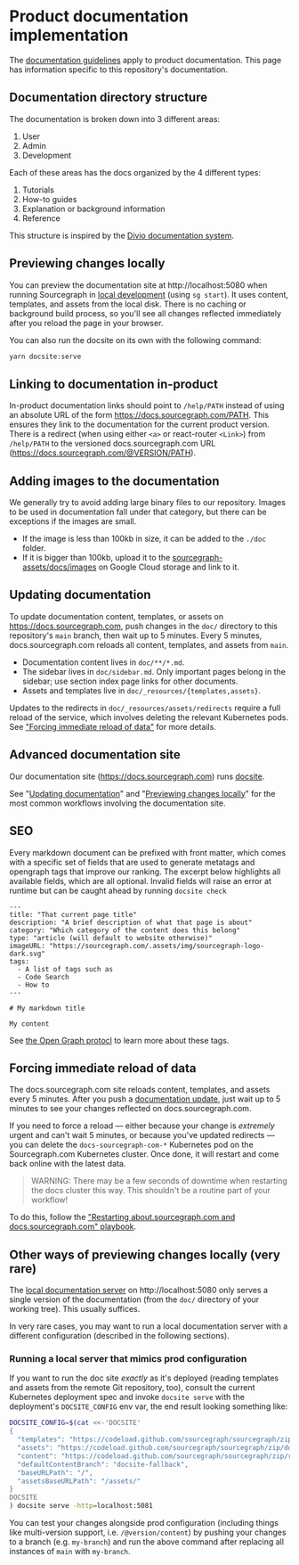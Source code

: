 # Product documentation implementation

The [documentation guidelines](https://handbook.sourcegraph.com/engineering/product_documentation) apply to product documentation. This page has information specific to this repository's documentation.

## Documentation directory structure

The documentation is broken down into 3 different areas:

1. User
1. Admin
1. Development

Each of these areas has the docs organized by the 4 different types:

1. Tutorials
1. How-to guides
1. Explanation or background information
1. Reference

This structure is inspired by the [Divio documentation system](https://documentation.divio.com/).

## Previewing changes locally

You can preview the documentation site at http://localhost:5080 when running Sourcegraph in [local development](../setup/index.md) (using `sg start`). It uses content, templates, and assets from the local disk. There is no caching or background build process, so you'll see all changes reflected immediately after you reload the page in your browser.

You can also run the docsite on its own with the following command:

```sh
yarn docsite:serve
```

## Linking to documentation in-product

In-product documentation links should point to `/help/PATH` instead of using an absolute URL of the form https://docs.sourcegraph.com/PATH. This ensures they link to the documentation for the current product version. There is a redirect (when using either `<a>` or react-router `<Link>`) from `/help/PATH` to the versioned docs.sourcegraph.com URL (https://docs.sourcegraph.com/@VERSION/PATH).

## Adding images to the documentation

We generally try to avoid adding large binary files to our repository. Images to be used in documentation fall under that category, but there can be exceptions if the images are small.

- If the image is less than 100kb in size, it can be added to the `./doc` folder.
- If it is bigger than 100kb, upload it to the [sourcegraph-assets/docs/images](https://console.cloud.google.com/storage/browser/sourcegraph-assets/docs/images/?project=sourcegraph-de&folder=true&organizationId=true) on Google Cloud storage and link to it.

## Updating documentation

To update documentation content, templates, or assets on https://docs.sourcegraph.com, push changes in the `doc/` directory to this repository's `main` branch, then wait up to 5 minutes. Every 5 minutes, docs.sourcegraph.com reloads all content, templates, and assets from `main`.

- Documentation content lives in `doc/**/*.md`.
- The sidebar lives in `doc/sidebar.md`. Only important pages belong in the sidebar; use section index page links for other documents.
- Assets and templates live in `doc/_resources/{templates,assets}`.

Updates to the redirects in `doc/_resources/assets/redirects` require a full reload of the service, which involves deleting the relevant Kubernetes pods. See ["Forcing immediate reload of data"](#forcing-immediate-reload-of-data) for more details.

## Advanced documentation site

Our documentation site (https://docs.sourcegraph.com) runs [docsite](https://github.com/sourcegraph/docsite).

See "[Updating documentation](#updating-documentation)" and "[Previewing changes locally](#previewing-changes-locally)" for the most common workflows involving the documentation site.

## SEO

Every markdown document can be prefixed with front matter, which comes with a specific set of fields that are used
to generate metatags and opengraph tags that improve our ranking. The excerpt below highlights all available fields, which are all optional. Invalid fields will raise an error at runtime but can be caught ahead by running `docsite check`

```
---
title: "That current page title"
description: "A brief description of what that page is about"
category: "Which category of the content does this belong"
type: "article (will default to website otherwise)"
imageURL: "https://sourcegraph.com/.assets/img/sourcegraph-logo-dark.svg"
tags: 
  - A list of tags such as
  - Code Search
  - How to
---

# My markdown title 

My content
```

See [the Open Graph protocl](https://ogp.me) to learn more about these tags.

## Forcing immediate reload of data

The docs.sourcegraph.com site reloads content, templates, and assets every 5 minutes. After you push a [documentation update](#updating-documentation), just wait up to 5 minutes to see your changes reflected on docs.sourcegraph.com.

If you need to force a reload — either because your change is _extremely_ urgent and can't wait 5 minutes, or because you've updated redirects — you can delete the `docs-sourcegraph-com-*` Kubernetes pod on the Sourcegraph.com Kubernetes cluster. Once done, it will restart and come back online with the latest data.

>WARNING: There may be a few seconds of downtime when restarting the docs cluster this way. This shouldn't be a routine part of your workflow!

To do this, follow the ["Restarting about.sourcegraph.com and docs.sourcegraph.com" playbook](https://handbook.sourcegraph.com/engineering/deployments/playbooks#restarting-about-sourcegraph-com-and-docs-sourcegraph-com).

## Other ways of previewing changes locally (very rare)

The [local documentation server](#previewing-changes-locally) on http://localhost:5080 only serves a single version of the documentation (from the `doc/` directory of your working tree). This usually suffices.

In very rare cases, you may want to run a local documentation server with a different configuration (described in the following sections).

### Running a local server that mimics prod configuration

If you want to run the doc site *exactly* as it's deployed (reading templates and assets from the remote Git repository, too), consult the current Kubernetes deployment spec and invoke `docsite serve` with the deployment's `DOCSITE_CONFIG` env var, the end result looking something like:

```bash
DOCSITE_CONFIG=$(cat <<-'DOCSITE'
{
  "templates": "https://codeload.github.com/sourcegraph/sourcegraph/zip/docsite-fallback#*/doc/_resources/templates/",
  "assets": "https://codeload.github.com/sourcegraph/sourcegraph/zip/docsite-fallback#*/doc/_resources/assets/",
  "content": "https://codeload.github.com/sourcegraph/sourcegraph/zip/refs/heads/$VERSION#*/doc/",
  "defaultContentBranch": "docsite-fallback",
  "baseURLPath": "/",
  "assetsBaseURLPath": "/assets/"
}
DOCSITE
) docsite serve -http=localhost:5081
```

You can test your changes alongside prod configuration (including things like multi-version support, i.e. `/@version/content`) by pushing your changes to a branch (e.g. `my-branch`) and run the above command after replacing all instances of `main` with `my-branch`.
